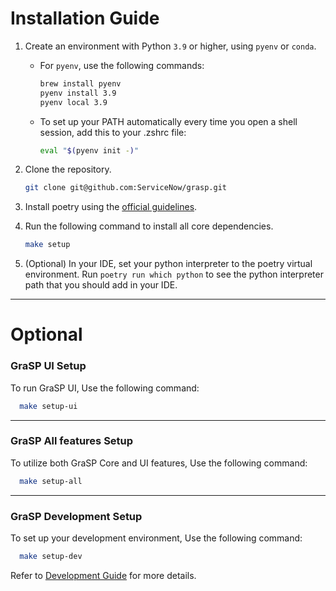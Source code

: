 
# Installation Guide

1. Create an environment with Python `3.9` or higher, using `pyenv` or `conda`.
    * For `pyenv`, use the following commands:
        ```bash
        brew install pyenv
        pyenv install 3.9
        pyenv local 3.9
        ```
    * To set up your PATH automatically every time you open a shell session, add this to your .zshrc file:
        ```bash
        eval "$(pyenv init -)"
        ```
2. Clone the repository.

    ```bash
    git clone git@github.com:ServiceNow/grasp.git
    ```


3. Install poetry using the [official guidelines](https://python-poetry.org/docs/#installation).
4. Run the following command to install all core dependencies.
    ```bash
    make setup
    ```
5. (Optional) In your IDE, set your python interpreter to the poetry virtual environment.
   Run `poetry run which python` to see the python interpreter path that you should add in your IDE.

---

# Optional

### GraSP UI Setup

To run GraSP UI, Use the following command:
```bash
  make setup-ui
```
---
### GraSP All features Setup
To utilize both GraSP Core and UI features, Use the following command:
```bash
  make setup-all
```
---
### GraSP Development Setup
To set up your development environment, Use the following command:
```bash
  make setup-dev
```
Refer to [Development Guide](development.md) for more details.
